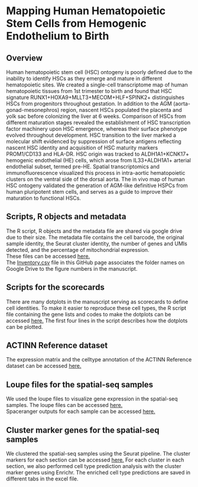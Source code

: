 # Mapping Human Hematopoietic Stem Cells from Hemogenic Endothelium to Birth

## Overview
Human hematopoietic stem cell (HSC) ontogeny is poorly defined due to the inability to identify HSCs as they emerge and mature in different hematopoietic sites. We created a single-cell transcriptome map of human hematopoietic tissues from 1st trimester to birth and found that HSC signature RUNX1+HOXA9+MLLT3+MECOM+HLF+SPINK2+ distinguishes HSCs from progenitors throughout gestation. In addition to the AGM (aorta-gonad-mesonephros) region, nascent HSCs populated the placenta and yolk sac before colonizing the liver at 6 weeks. Comparison of HSCs from different maturation stages revealed the establishment of HSC transcription factor machinery upon HSC emergence, whereas their surface phenotype evolved throughout development. HSC transition to the liver marked a molecular shift evidenced by suppression of surface antigens reflecting nascent HSC identity and acquisition of HSC maturity markers PROM1/CD133 and HLA-DR. HSC origin was tracked to ALDH1A1+KCNK17+ hemogenic endothelial (HE) cells, which arose from IL33+ALDH1A1+ arterial endothelial subset, termed pre-HE. Spatial transcriptomics and immunofluorescence visualized this process in intra-aortic hematopoietic clusters on the ventral side of the dorsal aorta. The in vivo map of human HSC ontogeny validated the generation of AGM-like definitive HSPCs from human pluripotent stem cells, and serves as a guide to improve their maturation to functional HSCs.

## Scripts, R objects and metadata
The R script, R objects and the metadata file are shared via google drive due to their size. The metadata file contains the cell barcode, the original sample identity, the Seurat cluster identity, the number of genes and UMIs detected, and the percentage of mitochondrial expression. <br/>
These files can be accessed [here.](https://ucla.box.com/s/koqumtfbja7ll66ucffd291eexppro8c) <br/>
The [Inventory.csv](https://github.com/mikkolalab/Human-HSC-Ontogeny/blob/main/Inventory.csv) file in this GitHub page associates the folder names on Google Drive to the figure numbers in the manuscript.

## Scripts for the scorecards
There are many dotplots in the manuscript serving as scorecards to define cell identities. To make it easier to reproduce these cell types, the R script file containing the gene lists and codes to make the dotplots can be accessed [here.](https://github.com/mikkolalab/Human-HSC-Ontogeny/blob/main/scorecards%20scripts.R) The first four lines in the script describes how the dotplots can be plotted.

## ACTINN Reference dataset
The expression matrix and the celltype annotation of the ACTINN Reference dataset can be accessed  [here.](https://ucla.box.com/s/yfqb80kib79o7khkwo6byn3riby15fqg)

## Loupe files for the spatial-seq samples
We used the loupe files to visualize gene expression in the spatial-seq samples. The loupe files can be accessed  [here.](https://ucla.box.com/s/bouz1d1ysh3wp26aa785rxrcia3n13jq) <br/>
Spaceranger outputs for each sample can be accessed [here.](https://ucla.box.com/s/k8ag7wt41t4dirymswufsg6uu505iqzv)

## Cluster marker genes for the spatial-seq samples
We clustered the spatial-seq samples using the Seurat pipeline. The cluster markers for each section can be accessed [here.](https://github.com/mikkolalab/Human-HSC-Ontogeny/tree/main/Visium%20samples%20cluster%20markers) For each cluster in each section, we also performed cell type prediction analysis with the cluster marker genes using Enrichr. The enriched cell type predictions are saved in different tabs in the excel file. 
